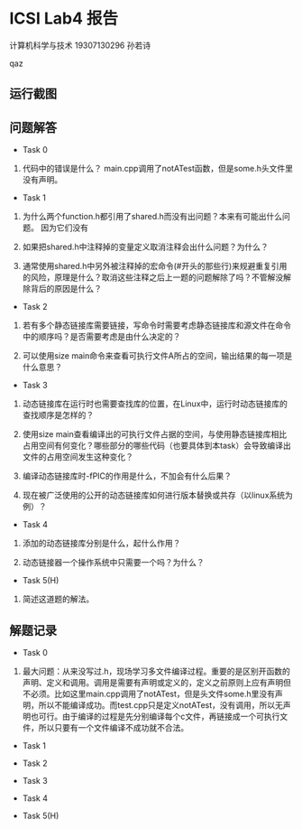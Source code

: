 # ICSⅠ Lab4 报告

计算机科学与技术
19307130296
孙若诗

qaz

## 运行截图

## 问题解答

* Task 0

1. 代码中的错误是什么？
main.cpp调用了notATest函数，但是some.h头文件里没有声明。

* Task 1

1. 为什么两个function.h都引⽤了shared.h⽽没有出问题？本来有可能出什么问题。
因为它们没有

2. 如果把shared.h中注释掉的变量定义取消注释会出什么问题？为什么？

3. 通常使⽤shared.h中另外被注释掉的宏命令(#开头的那些⾏)来规避重复引⽤的⻛险，原理是什么？取消这些注释之后上⼀题的问题解除了吗？不管解没解除背后的原因是什么？

* Task 2

1. 若有多个静态链接库需要链接，写命令时需要考虑静态链接库和源⽂件在命令中的顺序吗？是否需要考虑是由什么决定的？

2. 可以使⽤size main命令来查看可执⾏⽂件A所占的空间，输出结果的每⼀项是什么意思？

* Task 3

1. 动态链接库在运⾏时也需要查找库的位置，在Linux中，运⾏时动态链接库的查找顺序是怎样的？

2. 使⽤size main查看编译出的可执⾏⽂件占据的空间，与使⽤静态链接库相⽐占⽤空间有何变化？哪些部分的哪些代码（也要具体到本task）会导致编译出⽂件的占⽤空间发⽣这种变化？

3. 编译动态链接库时-fPIC的作⽤是什么，不加会有什么后果？

4. 现在被⼴泛使⽤的公开的动态链接库如何进⾏版本替换或共存（以linux系统为例）？

* Task 4

1. 添加的动态链接库分别是什么，起什么作⽤？

2. 动态链接器⼀个操作系统中只需要⼀个吗？为什么？

* Task 5(H)

1. 简述这道题的解法。

## 解题记录

* Task 0

1. 最大问题：从来没写过.h，现场学习多文件编译过程。重要的是区别开函数的声明、定义和调用。调用是需要有声明或定义的，定义之前原则上应有声明但不必须。比如这里main.cpp调用了notATest，但是头文件some.h里没有声明，所以不能编译成功。而test.cpp只是定义notATest，没有调用，所以无声明也可行。由于编译的过程是先分别编译每个c文件，再链接成一个可执行文件，所以只要有一个文件编译不成功就不合法。

* Task 1

* Task 2

* Task 3

* Task 4

* Task 5(H)

